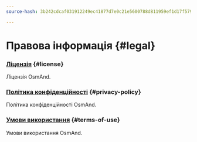 ```yaml
---
source-hash: 3b242cdcaf031912249ec41877d7e0c21e5600788d811959ef1d17f5793843fe

---
```

# Правова інформація {#legal}

### [Ліцензія](./license.md) {#license}

Ліцензія OsmAnd.

### [Політика конфіденційності](./privacy-policy.md) {#privacy-policy}

Політика конфіденційності OsmAnd.

### [Умови використання](./terms-of-use.md) {#terms-of-use}

Умови використання OsmAnd.